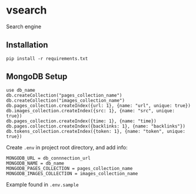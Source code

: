 # vsearch
Search engine

## Installation
```
pip install -r requirements.txt
```

## MongoDB Setup
```
use db_name
db.createCollection("pages_collection_name")
db.createCollection("images_collection_name")
db.pages_collection.createIndex({url: 1}, {name: "url", unique: true})
db.images_collection.createIndex({src: 1}, {name: "src", unique: true})
db.pages_collection.createIndex({time: 1}, {name: "time})
db.pages.collection.createIndex({backlinks: 1}, {name: "backlinks"})
db.tokens_collection.createIndex({token: 1}, {name: "token", unique: true})
```
Create `.env` in project root directory, and add info:
```
MONGODB_URL = db_connnection_url
MONGODB_NAME = db_name
MONGODB_PAGES_COLLECTION = pages_collection_name
MONGODB_IMAGES_COLLECTION = images_collection_name
```
Example found in `.env.sample`